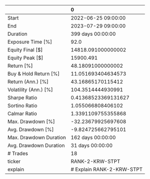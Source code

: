 |                        | 0                         |
|:-----------------------|:--------------------------|
| Start                  | 2022-06-25 09:00:00       |
| End                    | 2023-07-29 09:00:00       |
| Duration               | 399 days 00:00:00         |
| Exposure Time [%]      | 92.0                      |
| Equity Final [$]       | 14818.091000000002        |
| Equity Peak [$]        | 15900.491                 |
| Return [%]             | 48.18091000000002         |
| Buy & Hold Return [%]  | 11.051693404634573        |
| Return (Ann.) [%]      | 43.16865170115412         |
| Volatility (Ann.) [%]  | 104.3514444930991         |
| Sharpe Ratio           | 0.41368523369131627       |
| Sortino Ratio          | 1.055066808406102         |
| Calmar Ratio           | 1.3391109755355868        |
| Max. Drawdown [%]      | -32.23679925697608        |
| Avg. Drawdown [%]      | -9.824725662795101        |
| Max. Drawdown Duration | 162 days 00:00:00         |
| Avg. Drawdown Duration | 31 days 00:00:00          |
| # Trades               | 18                        |
| ticker                 | RANK-2-KRW-STPT           |
| explain                | # Explain RANK-2-KRW-STPT |